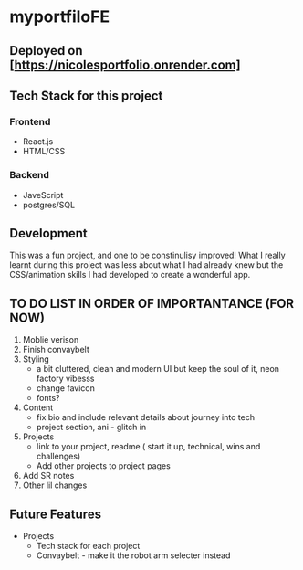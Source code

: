 # myportfiloFE

## Deployed on [https://nicolesportfolio.onrender.com]

## Tech Stack for this project
### Frontend
- React.js
- HTML/CSS
### Backend
- JaveScript
- postgres/SQL

## Development

This was a fun project, and one to be constinulisy improved! What I really learnt during this project was less about what I had already knew but the CSS/animation skills I had developed to create a wonderful app.

## TO DO LIST IN ORDER OF IMPORTANTANCE (FOR NOW)
1. Moblie verison 
2. Finish convaybelt
3. Styling
    - a bit cluttered, clean and modern UI but keep the soul of it, neon factory vibesss
    - change favicon
    - fonts?
4. Content
    - fix bio and include relevant details about journey into tech 
    - project section, ani - glitch in
5. Projects
    - link to your project, readme ( start it up, technical, wins and challenges)
    - Add other projects to project pages
6. Add SR notes
7. Other lil changes

## Future Features 
- Projects 
    - Tech stack for each project
    - Convaybelt - make it the robot arm selecter instead

